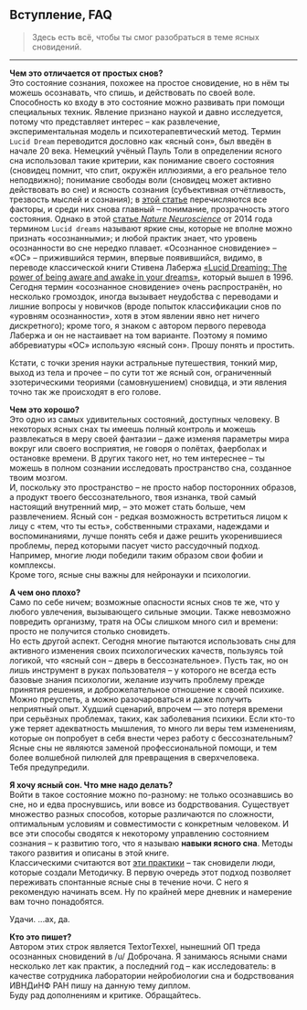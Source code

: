 ## Вступление, FAQ  
> Здесь есть всё, чтобы ты смог разобраться в теме ясных сновидений.  

----

**Чем это отличается от простых снов?**  
Это состояние сознания, похожее на простое сновидение, но в нём ты можешь осознавать, что спишь, и действовать по своей воле. Способность ко входу в это состояние можно развивать при помощи специальных техник. Явление признано наукой и давно исследуется, потому что представляет интерес – как развлечение, экспериментальная модель и психотерапевтический метод.
Термин `Lucid Dream` переводится дословно как «ясный сон», был введён в начале 20 века. Немецкий учёный Пауль Толи в определении ясного сна использовал такие критерии, как понимание своего состояния (сновидец помнит, что спит, окружён иллюзиями, а его реальное тело неподвижно); понимание свободы воли (сновидец может активно действовать во сне) и ясность сознания (субъективная отчётливость, трезвость мыслей и сознания); в [этой статье](http://www.ncbi.nlm.nih.gov/pubmed/23220345 "Measuring consciousness in dreams: the lucidity and consciousness in dreams scale.") перечисляются все факторы, и среди них снова главный –  понимание, прозрачность этого состояния. Однако в этой [статье *Nature Neuroscience*](http://www.nature.com/neuro/journal/v17/n6/full/nn.3719.html) от 2014 года термином `Lucid dreams` называют яркие сны, которые не вполне можно признать «осознанными»; и любой практик знает, что уровень осознанности во сне нередко плавает. «Осознанное сновидение» – «ОС» – прижившийся термин, впервые появившийся, видимо, в переводе классической книги Стивена Лабержа [«Lucid Dreaming: The power of being aware and awake in your dreams»](https://www.goodreads.com/book/show/3761299-lucid-dreaming-c), который вышел в 1996. Сегодня термин «осознанное сновидение» очень распространён, но несколько громоздок, иногда вызывает неудобства с переводами и лишние вопросы у новичков (вроде попыток классификации снов по «уровням осознанности», хотя в этом явлении явно нет ничего дискретного); кроме того, я знаком с автором первого перевода Лабержа и он не настаивает на том варианте. Поэтому я помимо аббревиатуры «ОС» использую «ясный сон». Прошу понять и простить.

Кстати, с точки зрения науки астральные путешествия, тонкий мир, выход из тела и прочее – по сути тот же ясный сон, ограниченный эзотерическими теориями (самовнушением) сновидца, и эти явления точно так же происходят в его голове.  

**Чем это хорошо?**  
Это одно из самых удивительных состояний, доступных человеку. В некоторых ясных снах ты имеешь полный контроль и можешь развлекаться в меру своей фантазии – даже изменяя параметры мира вокруг или своего восприятия, не говоря о полётах, фаерболах и остановке времени. В других такого нет, но тем интереснее – ты можешь в полном сознании исследовать пространство сна, созданное твоим мозгом.   
И, поскольку это пространство – не просто набор посторонних образов, а продукт твоего бессознательного, твоя изнанка, твой самый настоящий внутренний мир, – это может стать больше, чем развлечением. Ясный сон - редкая возможность встретиться лицом к лицу с «тем, что ты есть», собственными страхами, надеждами и воспоминаниями, лучше понять себя и даже решить укоренившиеся проблемы, перед которыми пасует чисто рассудочный подход. Например, многие люди победили таким образом свои фобии и комплексы.  
Кроме того, ясные сны важны для нейронауки и психологии.

**А чем оно плохо?**  
Само по себе ничем; возможные опасности ясных снов те же, что у любого увлечения, вызывающего сильные эмоции. Также невозможно повредить организму, тратя на ОСы слишком много сил и времени: просто не получится столько сновидеть.  
Но есть другой аспект. Сегодня многие пытаются использовать сны для активного изменения своих психологических качеств, пользуясь той логикой, что «ясный сон – дверь в бессознательное». Пусть так, но он лишь инструмент в руках пользователя – у которого не всегда есть базовые знания психологии, желание изучить проблему прежде принятия решения, и доброжелательное отношение к своей психике. Можно преуспеть, а можно разочароваться и даже получить неприятный опыт. Худший сценарий, впрочем — это потеря времени при серьёзных проблемах, таких, как заболевания психики. Если кто-то уже теряет адекватность мышления, то много ли веры тем изменениям, которые он попробует в себя внести через работу с бессознательным? Ясные сны не являются заменой профессиональной помощи, и тем более волшебной пилюлей для превращения в сверхчеловека.  
Тебя предупредили.  

**Я хочу ясный сон. Что мне надо делать?**  
Войти в такое состояние можно по-разному: не только осознавшись во сне, но и едва проснувшись, или вовсе из бодрствования. Существует множество разных способов, которые различаются по сложности, оптимальным условиям и совместимости с конкретным человеком. И все эти способы сводятся к некоторому управлению состоянием сознания – к развитию того, что я называю **навыки ясного сна**. 
Методы такого развития и описаны в этой книге.  
Классическими считаются вот [эти практики](/handiary.md) – так сновидели люди, которые создали Методичку. В первую очередь этот подход позволяет переживать спонтанные ясные сны в течение ночи. С него я рекомендую начинать всем. Ну по крайней мере дневник и намерение вам точно понадобятся.

Удачи.
...ах, да.

**Кто это пишет?**  
Автором этих строк является TextorTexxel, нынешний ОП треда осознанных сновидений в /u/ Доброчана. Я занимаюсь ясными снами несколько лет как практик, а последний год – как исследователь: в качестве сотрудника лаборатории нейробиологии сна и бодрствования ИВНДиНФ РАН пишу на данную тему диплом.  
Буду рад дополнениям и критике. Обращайтесь.